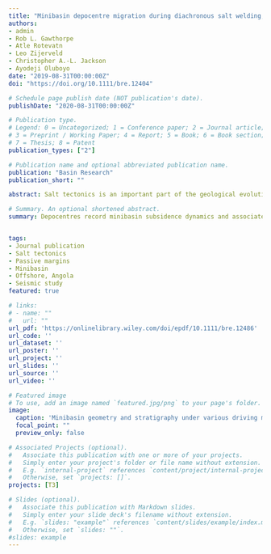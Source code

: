```yaml
---
title: "Minibasin depocentre migration during diachronous salt welding, offshore Angola"
authors:
- admin
- Rob L. Gawthorpe
- Atle Rotevatn
- Leo Zijerveld
- Christopher A.‐L. Jackson
- Ayodeji Oluboyo
date: "2019-08-31T00:00:00Z"
doi: "https://doi.org/10.1111/bre.12404"

# Schedule page publish date (NOT publication's date).
publishDate: "2020-08-31T00:00:00Z"

# Publication type.
# Legend: 0 = Uncategorized; 1 = Conference paper; 2 = Journal article;
# 3 = Preprint / Working Paper; 4 = Report; 5 = Book; 6 = Book section;
# 7 = Thesis; 8 = Patent
publication_types: ["2"]

# Publication name and optional abbreviated publication name.
publication: "Basin Research"
publication_short: ""

abstract: Salt tectonics is an important part of the geological evolution of many continental margins, yet the four‐dimensional evolution of the minibasins, the fundamental building block of these and many other salt basins, remains poorly understood. Using high‐quality 3D seismic data from the Lower Congo Basin, offshore Angola we document the long‐term (>70 Myr) dynamics of minibasin subsidence. We show that, during the Albian, a broadly tabular layer of carbonate was deposited prior to substantial salt flow, diapirism, and minibasin formation. We identify four subsequent stages of salt‐tectonics and related minibasin evolution: (i) thin‐skinned extension (Cenomanian to Coniacian) driven by basinward tilting of the salt layer, resulting in the formation of low‐displacement normal faults and related salt rollers. During this stage, local salt welding led to the along‐strike migration of fault‐bound depocentres; (ii) salt welding below the eastern part of the minibasin (Santonian to Paleocene), causing a westward shift in depocentre location; (iii) welding below the minibasin centre (Eocene to Oligocene), resulting in the formation of a turtle and an abrupt shift of depocentres towards the flanks of the bounding salt walls; and (iv) an eastward shift in depocentre location due to regional tilting, contraction, and diapir squeezing (Miocene to Holocene). Our study shows that salt welding and subsequent contraction are key controls on minibasin geometry, subsidence and stratigraphic patterns. In particular, we show how salt welding is a protracted process, spanning > 70 Myr of the salt‐tectonic history of this, and likely other salt‐rich basins. The progressive migration of minibasin depocentres, and the associated stratigraphic architecture, record weld dynamics. Our study has implications for the tectono‐stratigraphic evolution of minibasins.

# Summary. An optional shortened abstract.
summary: Depocentres record minibasin subsidence dynamics and associated salt weld processes， and they can migrate along- and across-strike under the control of salt weld.


tags:
- Journal publication
- Salt tectonics
- Passive margins
- Minibasin
- Offshore, Angola
- Seismic study
featured: true

# links:
# - name: ""
#   url: ""
url_pdf: 'https://onlinelibrary.wiley.com/doi/epdf/10.1111/bre.12486'
url_code: ''
url_dataset: ''
url_poster: ''
url_project: ''
url_slides: ''
url_source: ''
url_video: ''

# Featured image
# To use, add an image named `featured.jpg/png` to your page's folder. 
image:
  caption: 'Minibasin geometry and stratigraphy under various driving mechanism, maturity and upslope migration of the contractional domain. '
  focal_point: ""
  preview_only: false

# Associated Projects (optional).
#   Associate this publication with one or more of your projects.
#   Simply enter your project's folder or file name without extension.
#   E.g. `internal-project` references `content/project/internal-project/index.md`.
#   Otherwise, set `projects: []`.
projects: [T3]

# Slides (optional).
#   Associate this publication with Markdown slides.
#   Simply enter your slide deck's filename without extension.
#   E.g. `slides: "example"` references `content/slides/example/index.md`.
#   Otherwise, set `slides: ""`.
#slides: example
---
```

